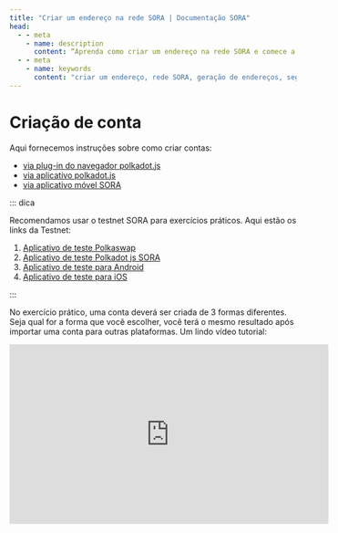 ```yaml
---
title: "Criar um endereço na rede SORA | Documentação SORA"
head:
  - - meta
    - name: description
      content: “Aprenda como criar um endereço na rede SORA e comece a interagir com o ecossistema SORA. Descubra os passos para gerar um novo endereço, a importância da segurança do endereço e como utilizar seu endereço para diversas atividades dentro da rede SORA.
  - - meta
    - name: keywords
      content: "criar um endereço, rede SORA, geração de endereços, segurança de endereços"
---
```


<!-- TODO:
- find missing images
- fix wrong images
-->

# Criação de conta

Aqui fornecemos instruções sobre como criar contas:

- [via plug-in do navegador polkadot.js](#via-polkadotjs-browser-plugin)
- [via aplicativo polkadot.js](#via-polkadotjs-app-ui)
- [via aplicativo móvel SORA](#via-sora-mobile-application)

::: dica

Recomendamos usar o testnet SORA para exercícios práticos. Aqui estão os links da Testnet:

1. [Aplicativo de teste Polkaswap](https://test.polkaswap.io/)
2. [Aplicativo de teste Polkadot js SORA](https://polkadot.js.org/apps/?rpc=wss%3A%2F%2Fws.stage.sora2.soramitsu.co.jp#/explorer)
3. [Aplicativo de teste para Android](https://play.google.com/store/apps/details?id=jp.co.soramitsu.sora.communitytesting&hl=en&gl=US)
4. [Aplicativo de teste para iOS](https://testflight.apple.com/join/670hF438)

:::

No exercício prático, uma conta deverá ser criada de 3 formas diferentes. Seja qual for a forma que você escolher, você terá o mesmo resultado após importar uma conta para outras plataformas. Um lindo vídeo tutorial:

<iframe width="560" height="315" src="https://www.youtube.com/embed/RdJ6yFFl06k" title="Criação de conta SORA" frameborder="0" permit="accelerometer; autoplay; clipboard - escrever; mídia criptografada;

## Através do plug-in do navegador polkadot.js

Use um navegador Chrome ou Firefox.

1. Baixe [https://polkadot.js.org/extension/](https://polkadot.js.org/extension/) o plugin do navegador e instale a extensão.

 ![](.gitbook/assets/create-address-browser-install-polkadot.png)

2. Abra a extensão e confirme que compreende o aviso legal.

<center><img src="/.gitbook/assets/create-address-browser-polkadot-confirm.png" width="400"></center>

3. Crie a conta. Você deve clicar no botão `+`

 <center><img src="/.gitbook/assets/create-address-browser-create.png" width="400"></center>

 Você verá a frase mnemônica. **Nunca compartilhe com ninguém** e não use o mesmo da captura de tela (_esta é apenas uma demonstração, outra será atribuída a você_). **Mantenha esta senha em segurança porque é a única maneira de restaurar sua conta.**

 <center><img src="/.gitbook/assets/create-address-browser-mnemonic.png" width="400"></center>

4. Marque a caixa e passe para a próxima etapa.

5. Digite um nome de conta e senha e continue.

 <center><img src="/.gitbook/assets/create-address-browser-name-password.png" width="400"></center>

 A nova conta foi criada.

 <center><img src="/.gitbook/assets/create-address-browser-account-created.png" width="400"></center>

6. Agora você deve alterar o formato do endereço para começar com `cn`. Abra Configurações e selecione Formato de endereço de exibição. Deveria ser a rede SORA.

 <center><img src="/.gitbook/assets/create-address-browser-change-to-sora-network.png" width="400"></center>

 Bom trabalho! Agora você tem um endereço com o prefixo `cn`

 ![](.gitbook/assets/create-address-cn-prefix.png)

## Via interface do aplicativo polkadot.js

1. Abra [https://polkadot.js.org/apps/](https://polkadot.js.org/apps/) e selecione Rede Sora. Use este [link](https://polkadot.js.org/apps/?rpc=wss%3A%2F%2Fws.stage.sora2.soramitsu.co.jp#/explorer) para a rede de teste.

 Se você já instalou o complemento do navegador Polkadot, ele solicitará permissão para sincronizar dados. Você pode fazer isso, pois facilitará o gerenciamento da conta.

 ![](.gitbook/assets/create-address-app-authorize.png)

2. Abra a página [Contas](https://polkadot.js.org/apps/?rpc=wss%3A%2F%2Fws.stage.sora2.soramitsu.co.jp#/accounts).

 Se você permitir a sincronização do plug-in do navegador Polkadot, suas contas aparecerão no aplicativo Polkadot.js:

 ![](.gitbook/assets/create-address-app-synced.png)

 Você pode criar uma nova conta.

3. Clique em "Adicionar conta":

 ![](.gitbook/assets/create-address-app-add-account.png)

4. Salve a frase mnemônica, **tenha certeza de mantê-la segura e não compartilhá-la**. Confirme que você salvou o mnemônico e clique em “Avançar”:

 ![](.gitbook/assets/create-address-app-mnemonic.png)

5. Digite um nome e senha para a conta e clique em "Avançar":

 ![](.gitbook/assets/create-address-app-name-password.png)

6. Após a confirmação clique em salvar.

 ![](.gitbook/assets/create-address-app-save.png)

## Via interface do aplicativo polkadot.js

1. Abra [https://polkadot.js.org/apps/](https://polkadot.js.org/apps/) e selecione a rede SORA. Use este [link](https://polkadot.js.org/apps/?rpc=wss%3A%2F%2Fws.stage.sora2.soramitsu.co.jp#/explorer) para a rede de teste.

 Se você já instalou o complemento do navegador Polkadot, será solicitada permissão para sincronizar dados. Recomenda-se fazê-lo, pois facilitará o gerenciamento da conta:

 ![](.gitbook/assets/create-address-app-authorize.png)

2. Acesse a página [Contas](https://polkadot.js.org/apps/?rpc=wss%3A%2F%2Fws.stage.sora2.soramitsu.co.jp#/accounts).

 Se você permitir a sincronização do plug-in do navegador Polkadot, suas contas aparecerão no aplicativo Polkadot.js:

 ![](.gitbook/assets/create-address-app-synced.png)

 Você pode criar uma nova conta.

3. Clique em "Adicionar conta":

 ![](.gitbook/assets/create-address-app-add-account.png)

4. Salve a frase mnemônica, certifique-se de mantê-la segura e não a compartilhe. Confirme que você salvou o mnemônico e clique em “Avançar”:

 ![](.gitbook/assets/create-address-app-mnemonic.png)

5. Digite um nome e senha para a conta e clique em "Avançar":

 ![](.gitbook/assets/create-address-app-name-password.png)

6. Após a confirmação, clique em “Salvar”:

 ![](.gitbook/assets/create-address-app-save.png)

Agora você tem duas contas. Um foi injetado a partir do plugin do navegador Polkadot e o segundo foi criado no aplicativo Polkadot.js:

![](.gitbook/assets/create-address-app-view-accounts.png)

## Através do aplicativo móvel SORA

O aplicativo móvel SORA permite aos usuários interagir com a rede SORA usando dispositivos móveis. Aqui estão os links para os aplicativos:

- [Aplicativo Android](https://play.google.com/store/apps/details?id=jp.co.soramitsu.sora) para **mainnet**
- [Aplicativo iOS](https://apps.apple.com/us/app/sora-dae/id1457566711) para **mainnet**

Você pode usar estes aplicativos **testnet** para praticar:

- [aplicativo testnet para Android](https://play.google.com/store/apps/details?id=jp.co.soramitsu.sora.communitytesting&hl=en&gl=US)
- [aplicativo testnet para iOS](https://testflight.apple.com/join/670hF438)

Ao instalar o aplicativo, você poderá criar uma conta.

1. Abra o aplicativo. Existem duas opções: **Criar conta** e **Importar conta**:

 ![](.gitbook/assets/create-address-sora-options.png)

2. Para este exercício, toque em **Criar conta**:

 ![](.gitbook/assets/create-address-sora-create.png)

3. Insira um nome de conta. Pode ser qualquer corrente. Então é hora de continuar.

 ![](.gitbook/assets/create-address-sora-enter-name.png)

4. Será exibida a tela com a frase mnemônica. Mantenha a frase mnemônica em um lugar secreto ou lembre-se dela.

 ::: dica

 A frase mnemônica é a única forma de recuperar a conta em caso de troca de celular, logout do aplicativo ou outros casos de emergência.

 :::

 Você pode confirmar o mnemônico ou pular o processo. Basta tocar nas palavras na parte superior da tela na ordem correta. A palavra tocada será exibida na parte inferior da tela.

 ![](.gitbook/assets/create-address-sora-confirm-mnemonic.png)

5. Insira e confirme um código PIN de sua escolha.

 ![](.gitbook/assets/create-address-sora-enter-pin.png)

6. Você também pode permitir que o aplicativo use autenticação biométrica. E por fim, você terá acesso à carteira.

 ![](.gitbook/assets/create-address-sora-biometry-auth.png)

#### Restaurar conta do mnemônico em diferentes aplicativos

A única maneira de restaurar a conta em todos os aplicativos é usando uma frase mnemônica. O plug-in do navegador Polkadot.js oferece suporte a mais opções, no entanto, o aplicativo móvel oferece suporte apenas a uma frase mnemônica. Você pode usar uma frase mnemônica do aplicativo móvel para acessar [polkaswap.io](http://polkaswap.io) ou [test.polkaswap.io](http://test.polkaswap.io) e vice-versa.

Por exemplo, minha frase mnemônica é:

`frango vale olhar dispositivo à prova de geada ajustar dedo do pé elite óbvio clube rápido`

Você pode restaurar a conta no plugin do navegador Polkadot.

1. Clique no sinal ➕ e clique em **Importar conta de seed pré-existente**:

 ![](.gitbook/assets/restore-account-import.png)

2. Em seguida, insira a frase mnemônica e clique em **Avançar**:

 ![](.gitbook/assets/restore-account-enter-mnemonic.png)

3. Em seguida, insira o nome da conta, defina uma senha e prossiga.

 ![](.gitbook/assets/restore-account-setup.png)

Ótimo, você acabou de restaurar sua conta!

![](.gitbook/assets/restore-account-restored.png)

O processo é o mesmo para o aplicativo móvel:

1. Abra o aplicativo móvel e toque em **Importar conta**.

 ![](.gitbook/assets/restore-account-sora-import.png)

2. Insira o nome da conta e a frase mnemônica.

 ![](.gitbook/assets/restore-account-sora-enter-mnemonic.png)

3. Em seguida, defina e confirme um código PIN.

 ![](.gitbook/assets/restore-account-sora-enter-pin.png)

4. Depois disso, você terá acesso à conta.

 ![](.gitbook/assets/restore-account-biometry-auth.png)

#### Converter formato de endereço

Conforme mencionado anteriormente, as redes Substrate usam diferentes prefixos de endereço para gerar endereços. No entanto, o par de chaves é o mesmo. Se você criar uma conta, mas obtiver o endereço sem o prefixo `cn`, poderá convertê-lo usando o [conversor de endereço Subscan](https://sora.subscan.io/tools/ss58_transform).

![](.gitbook/assets/convert-address-subscan-converter.png)

Basta inserir seu endereço e clicar em **Transformar**. Você pode especificar o tipo de saída. Por padrão, a ferramenta Subscan converterá o endereço para todos os formatos de rede suportados.

![](.gitbook/assets/convert-address-transform.png)